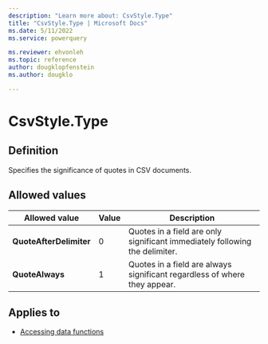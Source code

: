 ```yaml
---
description: "Learn more about: CsvStyle.Type"
title: "CsvStyle.Type | Microsoft Docs"
ms.date: 5/11/2022
ms.service: powerquery

ms.reviewer: ehvonleh
ms.topic: reference
author: dougklopfenstein
ms.author: dougklo

---
```

# CsvStyle.Type

## Definition

Specifies the significance of quotes in CSV documents.

## Allowed values

|Allowed value|Value|Description|  
|------------|--|----------------|  
|**QuoteAfterDelimiter**|0|Quotes in a field are only significant immediately following the delimiter.|
|**QuoteAlways**|1|Quotes in a field are always significant regardless of where they appear.|

## Applies to

* [Accessing data functions](accessing-data-functions.md)
